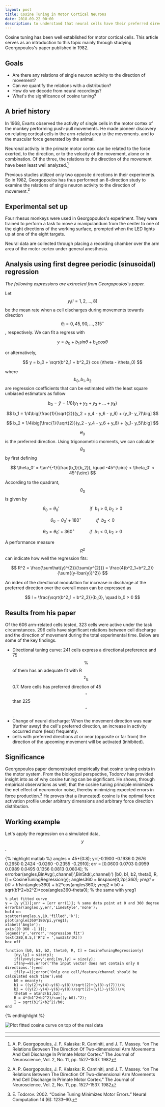 ```yaml
---
layout: post
title: Cosine Tuning in Motor Cortical Neurons
date: 2018-09-22 00:00
description: to understand that neural cells have their preferred direction of movement and that it is distributed with a sinusoidal function
---
```


Cosine tuning has been well established for motor cortical cells. This article serves as an introduction to this topic mainly through studying Georgopoulos's paper published in 1982.

## Goals

* Are there any relations of single neuron activity to the direction of movement?
* Can we quantify the relations with a distribution?
* How do we decode from neural recordings?
* What's the significance of cosine tuning?

## A brief history

In 1968, Evarts observed the activity of single cells in the motor cortex of the monkey performing push-pull movements. He made pioneer discovery on relating cortical cells in the arm-related area to the movements. and to the muscular force generated by the animal.

Neuronal activity in the primate motor cortex can be related to the force exerted, to the direction, or to the velocity of the movement, alone or in combination. Of the three, the relations to the direction of the movement have been least well analyzed.[^Georgopoulos]

Previous studies utilized only two opposite directions in their experiments. So in 1982, Georgopoulos has thus performed an 8-direction study to examine the relations of single neuron activity to the direction of movement.[^Georgopoulos]

## Experimental set up

Four rhesus monkeys were used in Georgopoulos's experiment. They were trained to perform a task to move a manipulandum from the center to one of the eight directions of the working surface, prompted when the LED lights up at one of the eight targets.

Neural data are collected through placing a recording chamber over the arm area of the motor cortex under general anesthesia.

## Analysis using first degree periodic (sinusoidal) regression

*The following expressions are extracted from Georgopoulos's paper.*

Let $$ y_i (i = 1, 2, ..., 8 ) $$ be the mean rate when a cell discharges during movements towards direction $$ \theta_i = 0, 45, 90, ..., 315^{\circ}$$, respectively. We can fit a regress with

$$
y = b_0 + b_1sin \theta + b_2 cos \theta
$$

or alternatively,

$$
y = b_0 + \sqrt{b^2_1 + b^2_2} cos (\theta - \theta_0)
$$

where $$ b_0, b_1, b_2 $$ are regression coefficients that can be estimated with the least square unbiased estimators as follow

$$
b_0 = \bar{y} = 1/8(y_1 + y_2 + y_3 + ... + y_8)
$$

$$
b_1 = 1/4\big[\frac{1}{\sqrt{2}}(y_2 + y_4 - y_6 - y_8) + (y_3- y_7)\big]
$$

$$
b_2 = 1/4\big[\frac{1}{\sqrt{2}}(y_2 - y_4 - y_6 + y_8) + (y_1- y_5)\big]
$$

$$ \theta_0 $$ is the preferred direction. Using trigonometric moments, we can calculate $$ \theta_0 $$ by first defining

$$
\theta_0' = \tan^{-1}(\frac{b_1}{b_2}), \quad -45^{\circ} < \theta_0' < 45^{\circ}
$$

According to the quadrant, $$ \theta_0 $$ is given by

$$\theta_0 = \theta_0' \qquad\qquad\qquad \ if \ \ b_1 > 0, b_2 > 0 $$

$$\theta_0 = \theta_0' + 180^{\circ} \qquad\quad if \ \ b_2 < 0 $$

$$\theta_0 = \theta_0' + 360^{\circ} \qquad\quad if \ \ b_1 < 0, b_2 > 0 $$

A performance measure $$ R^2 $$ can indicate how well the regression fits:

$$
R^2 = \frac{\sum\hat{y}^{2}}{\sum{y^{2}}} = \frac{4(b^2_1+b^2_2)}{\sum{(y-\bar{y})^2}}
$$

An index of the directional modulation for increase in discharge at the preferred direction over the overall mean can be expressed as

$$
I = \frac{\sqrt{b^2_1 + b^2_2}}{b_0}, \quad b_0 > 0
$$

## Results from his paper

Of the 606 arm-related cells tested, 323 cells were active under the task circumstances. 296 cells have significant relations between cell discharge and the direction of movement during the total experimental time. Below are some of the key findings.

* Directional tuning curve: 241 cells express a directional preference and 75 $$\%$$ of them has an adequate fit with R$$^2 \geq$$ 0.7. More cells has preferred direction of 45$$^{\circ}$$ than 225$$^{\circ}$$.
* Change of neural discharge: When the movement direction was near (further away) the cell's preferred direction, an increase in activity occurred more (less) frequently.
* cells with preferred directions at or near (opposite or far from) the direction of the upcoming movement will be activated (inhibited).

## Significance

Georgopoulos paper demonstrated empirically that cosine tuning exists in the motor system. From the biological perspective, Todorov has provided insight into as of why cosine tuning can be significant. He shows, through empirical observations as well, that the cosine tuning principle minimizes the net effect of neuromotor noise, thereby minimizing expected errors in force production.[^Todorov] He proves that a (truncated) cosine is the optimal force activation profile under arbitrary dimensions and arbitrary force direction distribution.

## Working example

Let's apply the regression on a simulated data, $$y$$.

{% highlight matlab %}
    angles = 45*(0:8);
    y=[-0.1900   -0.1936    0.2676    0.2650    0.2424   -0.0260   -0.2355   -0.2910];
    err = [0.0600    0.0703    0.0959    0.0989    0.0495    0.1356    0.0813    0.0804];
    %     errorbar(angles,BinAvg(:,channel)',BinStd(:,channel)')
    [b0, b1, b2, theta0, R, I] = CosineTuningRegression(y);
    angles360 = linspace(0,2*pi,360);
    yreg1 = b0 + b1*sin(angles360) + b2*cos(angles360);
    yreg2 = b0 + sqrt(b1^2+b2^2)*cos(angles360-theta0); % the same with yreg1
    
    % plot fitted curve
    y = [y y(1)];err = [err err(1)]; % same data point at 0 and 360 degree
    errorbar(angles,y,err,'LineStyle','none');
    hold on
    scatter(angles,y,10,'filled','k');
    plot(angles360*180/pi,yreg1);
    xlabel('Angle');
    axis([0 360 -1 1]);
    legend('y','error','regression fit')
    text(280,0.5,['R^2 = ',num2str(R)])
    box off

	function [b0, b1, b2, theta0, R, I] = CosineTuningRegression(y)
	    [ny,ly] = size(y);
	    if(ly>ny);y=y';end;[ny,ly] = size(y);
	    if(ny~=8);error('The input vector does not contain only 8 directions.');end
	    if(ly~=1);error('Only one cell/feature/channel should be calculated each time');end
	    b0 = mean(y);
	    b1 = ((y(2)+y(4)-y(6)-y(8))/sqrt(2)+(y(3)-y(7)))/4;
	    b2 = ((y(2)-y(4)-y(6)+y(8))/sqrt(2)+(y(1)-y(5)))/4;
	    theta0 = atan2(b1,b2);
	    R = 4*(b1^2+b2^2)/sum((y-b0).^2);
	    I = sqrt(b1^2+b2^2)/b0;
	end
{% endhighlight %}

![Plot fitted cosine curve on top of the real data](/assets/img/posts/cosine_tuning_eg.png)

---
[^Georgopoulos]: A. P. Georgopoulos, J. F. Kalaska: R. Caminiti, and J. T. Massey. “on The Relations Between The Direction Of Two-dimensional Arm Movements And Cell Discharge In Primate Motor Cortex.” The Journal of Neuroscience, Vol. 2, No. 11, pp. 1527-1537. 1982

[^Todorov]: E. Todorov. 2002. “Cosine Tuning Minimizes Motor Errors.” Neural Computation 14 (6): 1233–60.
